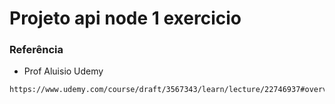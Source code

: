 # Projeto api node 1 exercicio

### Referência
* Prof Aluisio Udemy
```
https://www.udemy.com/course/draft/3567343/learn/lecture/22746937#overview
```